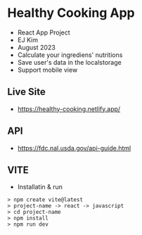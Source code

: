# Healthy Cooking App
- React App Project
- EJ Kim
- August 2023
- Calculate your ingrediens' nutritions
- Save user's data in the localstorage
- Support mobile view

## Live Site
- https://healthy-cooking.netlify.app/

## API
- https://fdc.nal.usda.gov/api-guide.html

## VITE
- Installatin & run
``` 
> npm create vite@latest 
> project-name -> react -> javascript
> cd project-name
> npm install
> npm run dev
```